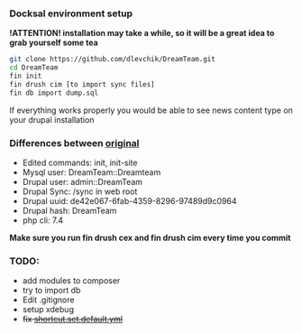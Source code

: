### Docksal environment setup

**!ATTENTION! installation may take a while, so it will be a great idea to grab yourself some tea**
 
```bash
git clone https://github.com/dlevchik/DreamTeam.git
cd DreamTeam
fin init
fin drush cim [to import sync files]
fin db import dump.sql
```

If everything works properly you would be able to see news content type on your drupal installation

### Differences between [original](https://github.com/docksal/boilerplate-drupal9-composer) 
- Edited commands: init, init-site
- Mysql user: DreamTeam::Dreamteam
- Drupal user: admin::DreamTeam
- Drupal Sync: /sync in web root
- Drupal uuid: de42e067-6fab-4359-8296-97489d9c0964
- Drupal hash: DreamTeam
- php cli: 7.4

**Make sure you run fin drush cex and fin drush cim every time you commit**


### TODO:
- add modules to composer
- try to import db
- Edit .gitignore
- setup xdebug
- ~~fix [shortcut.set.default.yml](https://www.drupal.org/project/drupal/issues/2583113)~~
